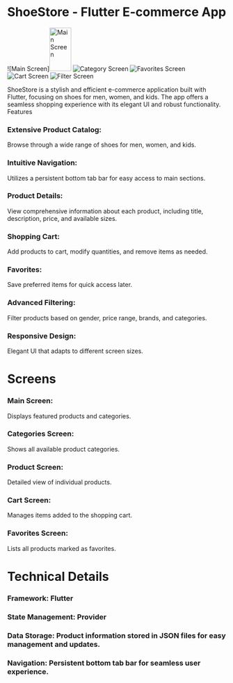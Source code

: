 # ShoeStore - Flutter E-commerce App

![Main Screen]<img src="https://github.com/5-abdulsami/flutter_provider_ecommerce_app/raw/main/assets/screenshots/main_screen.jpg" alt="Main Screen" width="50" height="100"/>
![Category Screen](https://github.com/5-abdulsami/flutter_provider_ecommerce_app/blob/main/assets/screenshots/kids_category.jpg?raw=true)
![Favorites Screen](https://github.com/5-abdulsami/flutter_provider_ecommerce_app/blob/main/assets/screenshots/favorites_screen.jpg?raw=true)
![Cart Screen](https://github.com/5-abdulsami/flutter_provider_ecommerce_app/blob/main/cart_screen.jpg?raw=true)
![Filter Screen](https://github.com/5-abdulsami/flutter_provider_ecommerce_app/blob/main/assets/screenshots/filter_screen.jpg?raw=true)


ShoeStore is a stylish and efficient e-commerce application built with Flutter, focusing on shoes for men, women, and kids. The app offers a seamless shopping experience with its elegant UI and robust functionality.
Features

### Extensive Product Catalog: 
  Browse through a wide range of shoes for men, women, and kids.
### Intuitive Navigation: 
  Utilizes a persistent bottom tab bar for easy access to main sections.
### Product Details: 
  View comprehensive information about each product, including title, description, price, and available sizes.
### Shopping Cart: 
  Add products to cart, modify quantities, and remove items as needed.
### Favorites: 
  Save preferred items for quick access later.
### Advanced Filtering: 
  Filter products based on gender, price range, brands, and categories.
### Responsive Design: 
Elegant UI that adapts to different screen sizes.

# Screens

### Main Screen:
  Displays featured products and categories.
### Categories Screen:
  Shows all available product categories.
### Product Screen:
  Detailed view of individual products.
### Cart Screen:
  Manages items added to the shopping cart.
### Favorites Screen:
  Lists all products marked as favorites.

# Technical Details

### Framework: Flutter
### State Management: Provider
### Data Storage: Product information stored in JSON files for easy management and updates.
### Navigation: Persistent bottom tab bar for seamless user experience.

